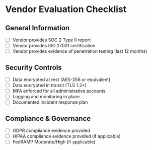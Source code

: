 # Vendor Evaluation Checklist

## General Information
- [ ] Vendor provides SOC 2 Type II report
- [ ] Vendor provides ISO 27001 certification
- [ ] Vendor provides evidence of penetration testing (last 12 months)

## Security Controls
- [ ] Data encrypted at rest (AES-256 or equivalent)
- [ ] Data encrypted in transit (TLS 1.2+)
- [ ] MFA enforced for all administrative accounts
- [ ] Logging and monitoring in place
- [ ] Documented incident response plan

## Compliance & Governance
- [ ] GDPR compliance evidence provided
- [ ] HIPAA compliance evidence provided (if applicable)
- [ ] FedRAMP Moderate/High (if applicable)

